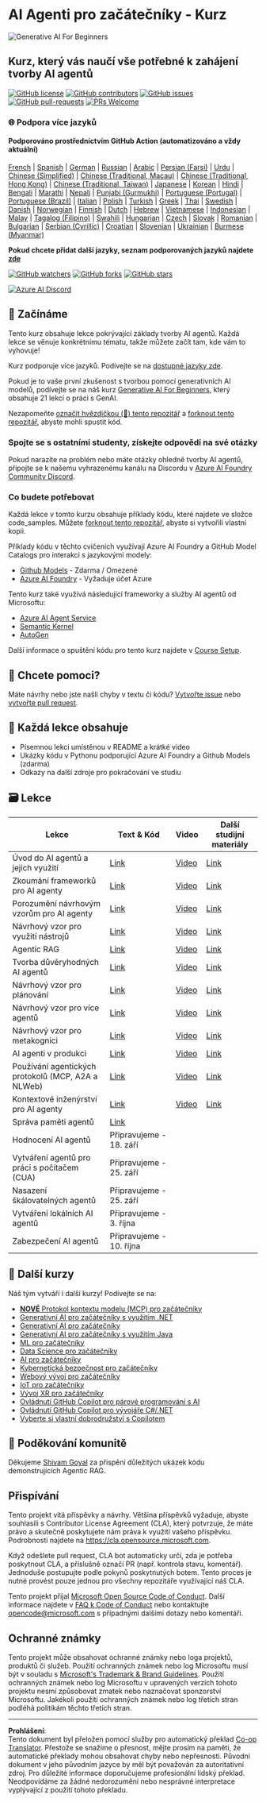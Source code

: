 <!--
CO_OP_TRANSLATOR_METADATA:
{
  "original_hash": "407fa0ca9ca479613715f8219710080b",
  "translation_date": "2025-09-18T15:28:57+00:00",
  "source_file": "README.md",
  "language_code": "cs"
}
-->
# AI Agenti pro začátečníky - Kurz

![Generative AI For Beginners](../../translated_images/repo-thumbnailv2.06f4a48036fde647f6ba4eb19f5651babe59bb30e972748afb349e47725d7601.cs.png)

## Kurz, který vás naučí vše potřebné k zahájení tvorby AI agentů

[![GitHub license](https://img.shields.io/github/license/microsoft/ai-agents-for-beginners.svg)](https://github.com/microsoft/ai-agents-for-beginners/blob/master/LICENSE?WT.mc_id=academic-105485-koreyst)
[![GitHub contributors](https://img.shields.io/github/contributors/microsoft/ai-agents-for-beginners.svg)](https://GitHub.com/microsoft/ai-agents-for-beginners/graphs/contributors/?WT.mc_id=academic-105485-koreyst)
[![GitHub issues](https://img.shields.io/github/issues/microsoft/ai-agents-for-beginners.svg)](https://GitHub.com/microsoft/ai-agents-for-beginners/issues/?WT.mc_id=academic-105485-koreyst)
[![GitHub pull-requests](https://img.shields.io/github/issues-pr/microsoft/ai-agents-for-beginners.svg)](https://GitHub.com/microsoft/ai-agents-for-beginners/pulls/?WT.mc_id=academic-105485-koreyst)
[![PRs Welcome](https://img.shields.io/badge/PRs-welcome-brightgreen.svg?style=flat-square)](http://makeapullrequest.com?WT.mc_id=academic-105485-koreyst)

### 🌐 Podpora více jazyků

#### Podporováno prostřednictvím GitHub Action (automatizováno a vždy aktuální)

[French](../fr/README.md) | [Spanish](../es/README.md) | [German](../de/README.md) | [Russian](../ru/README.md) | [Arabic](../ar/README.md) | [Persian (Farsi)](../fa/README.md) | [Urdu](../ur/README.md) | [Chinese (Simplified)](../zh/README.md) | [Chinese (Traditional, Macau)](../mo/README.md) | [Chinese (Traditional, Hong Kong)](../hk/README.md) | [Chinese (Traditional, Taiwan)](../tw/README.md) | [Japanese](../ja/README.md) | [Korean](../ko/README.md) | [Hindi](../hi/README.md) | [Bengali](../bn/README.md) | [Marathi](../mr/README.md) | [Nepali](../ne/README.md) | [Punjabi (Gurmukhi)](../pa/README.md) | [Portuguese (Portugal)](../pt/README.md) | [Portuguese (Brazil)](../br/README.md) | [Italian](../it/README.md) | [Polish](../pl/README.md) | [Turkish](../tr/README.md) | [Greek](../el/README.md) | [Thai](../th/README.md) | [Swedish](../sv/README.md) | [Danish](../da/README.md) | [Norwegian](../no/README.md) | [Finnish](../fi/README.md) | [Dutch](../nl/README.md) | [Hebrew](../he/README.md) | [Vietnamese](../vi/README.md) | [Indonesian](../id/README.md) | [Malay](../ms/README.md) | [Tagalog (Filipino)](../tl/README.md) | [Swahili](../sw/README.md) | [Hungarian](../hu/README.md) | [Czech](./README.md) | [Slovak](../sk/README.md) | [Romanian](../ro/README.md) | [Bulgarian](../bg/README.md) | [Serbian (Cyrillic)](../sr/README.md) | [Croatian](../hr/README.md) | [Slovenian](../sl/README.md) | [Ukrainian](../uk/README.md) | [Burmese (Myanmar)](../my/README.md)

**Pokud chcete přidat další jazyky, seznam podporovaných jazyků najdete [zde](https://github.com/Azure/co-op-translator/blob/main/getting_started/supported-languages.md)**

[![GitHub watchers](https://img.shields.io/github/watchers/microsoft/ai-agents-for-beginners.svg?style=social&label=Watch)](https://GitHub.com/microsoft/ai-agents-for-beginners/watchers/?WT.mc_id=academic-105485-koreyst)
[![GitHub forks](https://img.shields.io/github/forks/microsoft/ai-agents-for-beginners.svg?style=social&label=Fork)](https://GitHub.com/microsoft/ai-agents-for-beginners/network/?WT.mc_id=academic-105485-koreyst)
[![GitHub stars](https://img.shields.io/github/stars/microsoft/ai-agents-for-beginners.svg?style=social&label=Star)](https://GitHub.com/microsoft/ai-agents-for-beginners/stargazers/?WT.mc_id=academic-105485-koreyst)

[![Azure AI Discord](https://dcbadge.limes.pink/api/server/kzRShWzttr)](https://discord.gg/kzRShWzttr)


## 🌱 Začínáme

Tento kurz obsahuje lekce pokrývající základy tvorby AI agentů. Každá lekce se věnuje konkrétnímu tématu, takže můžete začít tam, kde vám to vyhovuje!

Kurz podporuje více jazyků. Podívejte se na [dostupné jazyky zde](../..). 

Pokud je to vaše první zkušenost s tvorbou pomocí generativních AI modelů, podívejte se na náš kurz [Generative AI For Beginners](https://aka.ms/genai-beginners), který obsahuje 21 lekcí o práci s GenAI.

Nezapomeňte [označit hvězdičkou (🌟) tento repozitář](https://docs.github.com/en/get-started/exploring-projects-on-github/saving-repositories-with-stars?WT.mc_id=academic-105485-koreyst) a [forknout tento repozitář](https://github.com/microsoft/ai-agents-for-beginners/fork), abyste mohli spustit kód.

### Spojte se s ostatními studenty, získejte odpovědi na své otázky

Pokud narazíte na problém nebo máte otázky ohledně tvorby AI agentů, připojte se k našemu vyhrazenému kanálu na Discordu v [Azure AI Foundry Community Discord](https://aka.ms/ai-agents/discord).

### Co budete potřebovat

Každá lekce v tomto kurzu obsahuje příklady kódu, které najdete ve složce code_samples. Můžete [forknout tento repozitář](https://github.com/microsoft/ai-agents-for-beginners/fork), abyste si vytvořili vlastní kopii.  

Příklady kódu v těchto cvičeních využívají Azure AI Foundry a GitHub Model Catalogs pro interakci s jazykovými modely:

- [Github Models](https://aka.ms/ai-agents-beginners/github-models) - Zdarma / Omezené
- [Azure AI Foundry](https://aka.ms/ai-agents-beginners/ai-foundry) - Vyžaduje účet Azure

Tento kurz také využívá následující frameworky a služby AI agentů od Microsoftu:

- [Azure AI Agent Service](https://aka.ms/ai-agents-beginners/ai-agent-service)
- [Semantic Kernel](https://aka.ms/ai-agents-beginners/semantic-kernel)
- [AutoGen](https://aka.ms/ai-agents/autogen)

Další informace o spuštění kódu pro tento kurz najdete v [Course Setup](./00-course-setup/README.md).

## 🙏 Chcete pomoci?

Máte návrhy nebo jste našli chyby v textu či kódu? [Vytvořte issue](https://github.com/microsoft/ai-agents-for-beginners/issues?WT.mc_id=academic-105485-koreyst) nebo [vytvořte pull request](https://github.com/microsoft/ai-agents-for-beginners/pulls?WT.mc_id=academic-105485-koreyst).

## 📂 Každá lekce obsahuje

- Písemnou lekci umístěnou v README a krátké video
- Ukázky kódu v Pythonu podporující Azure AI Foundry a Github Models (zdarma)
- Odkazy na další zdroje pro pokračování ve studiu

## 🗃️ Lekce

| **Lekce**                                    | **Text & Kód**                                    | **Video**                                                  | **Další studijní materiály**                                                             |
|----------------------------------------------|----------------------------------------------------|------------------------------------------------------------|------------------------------------------------------------------------------------------|
| Úvod do AI agentů a jejich využití           | [Link](./01-intro-to-ai-agents/README.md)          | [Video](https://youtu.be/3zgm60bXmQk?si=z8QygFvYQv-9WtO1)  | [Link](https://aka.ms/ai-agents-beginners/collection?WT.mc_id=academic-105485-koreyst)   |
| Zkoumání frameworků pro AI agenty            | [Link](./02-explore-agentic-frameworks/README.md)  | [Video](https://youtu.be/ODwF-EZo_O8?si=Vawth4hzVaHv-u0H)  | [Link](https://aka.ms/ai-agents-beginners/collection?WT.mc_id=academic-105485-koreyst)   |
| Porozumění návrhovým vzorům pro AI agenty    | [Link](./03-agentic-design-patterns/README.md)     | [Video](https://youtu.be/m9lM8qqoOEA?si=BIzHwzstTPL8o9GF)  | [Link](https://aka.ms/ai-agents-beginners/collection?WT.mc_id=academic-105485-koreyst)   |
| Návrhový vzor pro využití nástrojů           | [Link](./04-tool-use/README.md)                    | [Video](https://youtu.be/vieRiPRx-gI?si=2z6O2Xu2cu_Jz46N)  | [Link](https://aka.ms/ai-agents-beginners/collection?WT.mc_id=academic-105485-koreyst)   |
| Agentic RAG                                  | [Link](./05-agentic-rag/README.md)                 | [Video](https://youtu.be/WcjAARvdL7I?si=gKPWsQpKiIlDH9A3)  | [Link](https://aka.ms/ai-agents-beginners/collection?WT.mc_id=academic-105485-koreyst)   |
| Tvorba důvěryhodných AI agentů               | [Link](./06-building-trustworthy-agents/README.md) | [Video](https://youtu.be/iZKkMEGBCUQ?si=jZjpiMnGFOE9L8OK ) | [Link](https://aka.ms/ai-agents-beginners/collection?WT.mc_id=academic-105485-koreyst)   |
| Návrhový vzor pro plánování                  | [Link](./07-planning-design/README.md)             | [Video](https://youtu.be/kPfJ2BrBCMY?si=6SC_iv_E5-mzucnC)  | [Link](https://aka.ms/ai-agents-beginners/collection?WT.mc_id=academic-105485-koreyst)   |
| Návrhový vzor pro více agentů                | [Link](./08-multi-agent/README.md)                 | [Video](https://youtu.be/V6HpE9hZEx0?si=rMgDhEu7wXo2uo6g)  | [Link](https://aka.ms/ai-agents-beginners/collection?WT.mc_id=academic-105485-koreyst)   |
| Návrhový vzor pro metakognici                | [Link](./09-metacognition/README.md)               | [Video](https://youtu.be/His9R6gw6Ec?si=8gck6vvdSNCt6OcF)  | [Link](https://aka.ms/ai-agents-beginners/collection?WT.mc_id=academic-105485-koreyst)   |
| AI agenti v produkci                         | [Link](./10-ai-agents-production/README.md)        | [Video](https://youtu.be/l4TP6IyJxmQ?si=31dnhexRo6yLRJDl)  | [Link](https://aka.ms/ai-agents-beginners/collection?WT.mc_id=academic-105485-koreyst)   |
| Používání agentických protokolů (MCP, A2A a NLWeb) | [Link](./11-agentic-protocols/README.md)           | [Video](https://youtu.be/X-Dh9R3Opn8)                      | [Link](https://aka.ms/ai-agents-beginners/collection?WT.mc_id=academic-105485-koreyst)   |
| Kontextové inženýrství pro AI agenty         | [Link](./12-context-engineering/README.md)         | [Video](https://youtu.be/F5zqRV7gEag)                                 | [Link](https://aka.ms/ai-agents-beginners/collection?WT.mc_id=academic-105485-koreyst) |
| Správa paměti agentů                         | [Link](./13-agent-memory/README.md)     |                                                            |                                                                                        |
| Hodnocení AI agentů                          | Připravujeme - 18. září                              |                                                            |                                                                                        |
| Vytváření agentů pro práci s počítačem (CUA) | Připravujeme - 25. září                              |                                                            |                                                                                        |
| Nasazení škálovatelných agentů               | Připravujeme - 25. září                              |                                                            |                                                                                        |
| Vytváření lokálních AI agentů                | Připravujeme - 3. října                              |                                                            |                                                                                        |
| Zabezpečení AI agentů                        | Připravujeme - 10. října                             |                                                            |                                                                                        |

## 🎒 Další kurzy

Náš tým vytváří i další kurzy! Podívejte se na:

- [**NOVÉ** Protokol kontextu modelu (MCP) pro začátečníky](https://github.com/microsoft/mcp-for-beginners?WT.mc_id=academic-105485-koreyst)
- [Generativní AI pro začátečníky s využitím .NET](https://github.com/microsoft/Generative-AI-for-beginners-dotnet?WT.mc_id=academic-105485-koreyst)
- [Generativní AI pro začátečníky](https://github.com/microsoft/generative-ai-for-beginners?WT.mc_id=academic-105485-koreyst)
- [Generativní AI pro začátečníky s využitím Java](https://github.com/microsoft/generative-ai-for-beginners-java?WT.mc_id=academic-105485-koreyst)
- [ML pro začátečníky](https://aka.ms/ml-beginners?WT.mc_id=academic-105485-koreyst)
- [Data Science pro začátečníky](https://aka.ms/datascience-beginners?WT.mc_id=academic-105485-koreyst)
- [AI pro začátečníky](https://aka.ms/ai-beginners?WT.mc_id=academic-105485-koreyst)
- [Kybernetická bezpečnost pro začátečníky](https://github.com/microsoft/Security-101??WT.mc_id=academic-96948-sayoung)
- [Webový vývoj pro začátečníky](https://aka.ms/webdev-beginners?WT.mc_id=academic-105485-koreyst)
- [IoT pro začátečníky](https://aka.ms/iot-beginners?WT.mc_id=academic-105485-koreyst)
- [Vývoj XR pro začátečníky](https://github.com/microsoft/xr-development-for-beginners?WT.mc_id=academic-105485-koreyst)
- [Ovládnutí GitHub Copilot pro párové programování s AI](https://aka.ms/GitHubCopilotAI?WT.mc_id=academic-105485-koreyst)
- [Ovládnutí GitHub Copilot pro vývojáře C#/.NET](https://github.com/microsoft/mastering-github-copilot-for-dotnet-csharp-developers?WT.mc_id=academic-105485-koreyst)
- [Vyberte si vlastní dobrodružství s Copilotem](https://github.com/microsoft/CopilotAdventures?WT.mc_id=academic-105485-koreyst)

## 🌟 Poděkování komunitě

Děkujeme [Shivam Goyal](https://www.linkedin.com/in/shivam2003/) za přispění důležitých ukázek kódu demonstrujících Agentic RAG. 

## Přispívání

Tento projekt vítá příspěvky a návrhy. Většina příspěvků vyžaduje, abyste souhlasili s 
Contributor License Agreement (CLA), který potvrzuje, že máte právo a skutečně poskytujete nám 
práva k využití vašeho příspěvku. Podrobnosti najdete na 
<https://cla.opensource.microsoft.com>.

Když odešlete pull request, CLA bot automaticky určí, zda je potřeba poskytnout 
CLA, a příslušně označí PR (např. kontrola stavu, komentář). Jednoduše postupujte podle pokynů 
poskytnutých botem. Tento proces je nutné provést pouze jednou pro všechny repozitáře využívající náš CLA.

Tento projekt přijal [Microsoft Open Source Code of Conduct](https://opensource.microsoft.com/codeofconduct/).
Další informace najdete v [FAQ k Code of Conduct](https://opensource.microsoft.com/codeofconduct/faq/) nebo 
kontaktujte [opencode@microsoft.com](mailto:opencode@microsoft.com) s případnými dalšími dotazy nebo komentáři.

## Ochranné známky

Tento projekt může obsahovat ochranné známky nebo loga projektů, produktů či služeb. Použití ochranných známek nebo log Microsoftu musí být v souladu s 
[Microsoft's Trademark & Brand Guidelines](https://www.microsoft.com/legal/intellectualproperty/trademarks/usage/general).
Použití ochranných známek nebo log Microsoftu v upravených verzích tohoto projektu nesmí způsobovat zmatek nebo naznačovat sponzorství Microsoftu.
Jakékoli použití ochranných známek nebo log třetích stran podléhá politikám těchto třetích stran.

---

**Prohlášení**:  
Tento dokument byl přeložen pomocí služby pro automatický překlad [Co-op Translator](https://github.com/Azure/co-op-translator). Přestože se snažíme o přesnost, mějte prosím na paměti, že automatické překlady mohou obsahovat chyby nebo nepřesnosti. Původní dokument v jeho původním jazyce by měl být považován za autoritativní zdroj. Pro důležité informace doporučujeme profesionální lidský překlad. Neodpovídáme za žádné nedorozumění nebo nesprávné interpretace vyplývající z použití tohoto překladu.